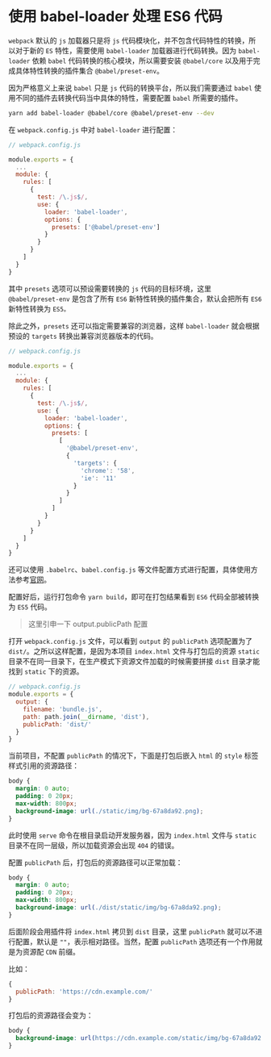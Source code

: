 # 使用 babel-loader 处理 ES6 代码

`webpack` 默认的 `js` 加载器只是将 `js` 代码模块化，并不包含代码特性的转换，所以对于新的 `ES` 特性，需要使用 `babel-loader` 加载器进行代码转换。因为 `babel-loader` 依赖 `babel` 代码转换的核心模块，所以需要安装 `@babel/core` 以及用于完成具体特性转换的插件集合 `@babel/preset-env`。

因为严格意义上来说 `babel` 只是 `js` 代码的转换平台，所以我们需要通过 `babel` 使用不同的插件去转换代码当中具体的特性，需要配置 `babel` 所需要的插件。

```bash
yarn add babel-loader @babel/core @babel/preset-env --dev
```

在 `webpack.config.js` 中对 `babel-loader` 进行配置：

```javascript
// webpack.config.js

module.exports = {
  ...
  module: {
    rules: [
      {
        test: /\.js$/,
        use: {
          loader: 'babel-loader',
          options: {
            presets: ['@babel/preset-env']
          }
        }
      }
    ]
  }
}
```

其中 `presets` 选项可以预设需要转换的 `js` 代码的目标环境，这里 `@babel/preset-env` 是包含了所有 `ES6` 新特性转换的插件集合，默认会把所有 `ES6` 新特性转换为 `ES5。`

除此之外，`presets` 还可以指定需要兼容的浏览器，这样 `babel-loader` 就会根据预设的 `targets` 转换出兼容浏览器版本的代码。

```javascript
// webpack.config.js

module.exports = {
  ...
  module: {
    rules: [
      {
        test: /\.js$/,
        use: {
          loader: 'babel-loader',
          options: {
            presets: [
              [
                '@babel/preset-env',
                {
                  'targets': {
                    'chrome': '58',
                    'ie': '11'
                  }
                }
              ]
            ]
          }
        }
      }
    ]
  }
}
```

还可以使用 `.babelrc`、`babel.config.js` 等文件配置方式进行配置，具体使用方法参考[官网](https://www.babeljs.cn/docs/7.2.0/configuration)。

配置好后，运行打包命令 `yarn build`，即可在打包结果看到 `ES6` 代码全部被转换为 `ES5` 代码。

> 这里引申一下 output.publicPath 配置

打开 `webpack.config.js` 文件，可以看到 `output` 的 `publicPath` 选项配置为了 `dist/`。之所以这样配置，是因为本项目 `index.html` 文件与打包后的资源 `static` 目录不在同一目录下，在生产模式下资源文件加载的时候需要拼接 `dist` 目录才能找到 `static` 下的资源。

```javascript
// webpack.config.js
module.exports = {
  output: {
    filename: 'bundle.js',
    path: path.join(__dirname, 'dist'),
    publicPath: 'dist/'  
  }
}
```

当前项目，不配置 `publicPath` 的情况下，下面是打包后嵌入 `html` 的 `style` 标签样式引用的资源路径：

```css
body {
  margin: 0 auto;
  padding: 0 20px;
  max-width: 800px;
  background-image: url(./static/img/bg-67a8da92.png);
}
```

此时使用 `serve` 命令在根目录启动开发服务器，因为 `index.html` 文件与 `static` 目录不在同一层级，所以加载资源会出现 `404` 的错误。

配置 `publicPath` 后，打包后的资源路径可以正常加载：

```css
body {
  margin: 0 auto;
  padding: 0 20px;
  max-width: 800px;
  background-image: url(./dist/static/img/bg-67a8da92.png);
}
```

后面阶段会用插件将 `index.html` 拷贝到 `dist` 目录，这里 `publicPath` 就可以不进行配置，默认是 `""`，表示相对路径。当然，配置 `publicPath` 选项还有一个作用就是为资源配 `CDN` 前缀。

比如：

```javascript
{
  publicPath: 'https://cdn.example.com/'
}
```

打包后的资源路径会变为：

```css
body {
  background-image: url(https://cdn.example.com/static/img/bg-67a8da92.png);
}
```